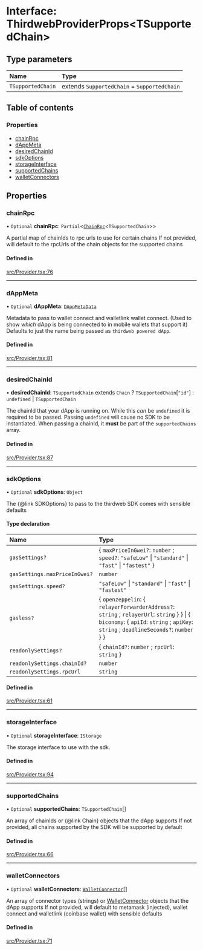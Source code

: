 # Interface: ThirdwebProviderProps<TSupportedChain\>

## Type parameters

| Name | Type |
| :------ | :------ |
| `TSupportedChain` | extends `SupportedChain` = `SupportedChain` |

## Table of contents

### Properties

- [chainRpc](../wiki/ThirdwebProviderProps#chainrpc)
- [dAppMeta](../wiki/ThirdwebProviderProps#dappmeta)
- [desiredChainId](../wiki/ThirdwebProviderProps#desiredchainid)
- [sdkOptions](../wiki/ThirdwebProviderProps#sdkoptions)
- [storageInterface](../wiki/ThirdwebProviderProps#storageinterface)
- [supportedChains](../wiki/ThirdwebProviderProps#supportedchains)
- [walletConnectors](../wiki/ThirdwebProviderProps#walletconnectors)

## Properties

### chainRpc

• `Optional` **chainRpc**: `Partial`<[`ChainRpc`](../wiki/Exports#chainrpc)<`TSupportedChain`\>\>

A partial map of chainIds to rpc urls to use for certain chains
If not provided, will default to the rpcUrls of the chain objects for the supported chains

#### Defined in

[src/Provider.tsx:76](https://github.com/thirdweb-dev/react/blob/945f587/src/Provider.tsx#L76)

___

### dAppMeta

• `Optional` **dAppMeta**: [`DAppMetaData`](../wiki/DAppMetaData)

Metadata to pass to wallet connect and walletlink wallet connect. (Used to show *which* dApp is being connected to in mobile wallets that support it)
Defaults to just the name being passed as `thirdweb powered dApp`.

#### Defined in

[src/Provider.tsx:81](https://github.com/thirdweb-dev/react/blob/945f587/src/Provider.tsx#L81)

___

### desiredChainId

• **desiredChainId**: `TSupportedChain` extends `Chain` ? `TSupportedChain`[``"id"``] : `undefined` \| `TSupportedChain`

The chainId that your dApp is running on.
While this *can* be `undefined` it is required to be passed. Passing `undefined` will cause no SDK to be instantiated.
When passing a chainId, it **must** be part of the `supportedChains` array.

#### Defined in

[src/Provider.tsx:87](https://github.com/thirdweb-dev/react/blob/945f587/src/Provider.tsx#L87)

___

### sdkOptions

• `Optional` **sdkOptions**: `Object`

The {@link SDKOptions} to pass to the thirdweb SDK
comes with sensible defaults

#### Type declaration

| Name | Type |
| :------ | :------ |
| `gasSettings?` | { `maxPriceInGwei?`: `number` ; `speed?`: ``"safeLow"`` \| ``"standard"`` \| ``"fast"`` \| ``"fastest"``  } |
| `gasSettings.maxPriceInGwei?` | `number` |
| `gasSettings.speed?` | ``"safeLow"`` \| ``"standard"`` \| ``"fast"`` \| ``"fastest"`` |
| `gasless?` | { `openzeppelin`: { `relayerForwarderAddress?`: `string` ; `relayerUrl`: `string`  }  } \| { `biconomy`: { `apiId`: `string` ; `apiKey`: `string` ; `deadlineSeconds?`: `number`  }  } |
| `readonlySettings?` | { `chainId?`: `number` ; `rpcUrl`: `string`  } |
| `readonlySettings.chainId?` | `number` |
| `readonlySettings.rpcUrl` | `string` |

#### Defined in

[src/Provider.tsx:61](https://github.com/thirdweb-dev/react/blob/945f587/src/Provider.tsx#L61)

___

### storageInterface

• `Optional` **storageInterface**: `IStorage`

The storage interface to use with the sdk.

#### Defined in

[src/Provider.tsx:94](https://github.com/thirdweb-dev/react/blob/945f587/src/Provider.tsx#L94)

___

### supportedChains

• `Optional` **supportedChains**: `TSupportedChain`[]

An array of chainIds or {@link Chain} objects that the dApp supports
If not provided, all chains supported by the SDK will be supported by default

#### Defined in

[src/Provider.tsx:66](https://github.com/thirdweb-dev/react/blob/945f587/src/Provider.tsx#L66)

___

### walletConnectors

• `Optional` **walletConnectors**: [`WalletConnector`](../wiki/Exports#walletconnector)[]

An array of connector types (strings) or [WalletConnector](../wiki/Exports#walletconnector) objects that the dApp supports
If not provided, will default to metamask (injected), wallet connect and walletlink (coinbase wallet) with sensible defaults

#### Defined in

[src/Provider.tsx:71](https://github.com/thirdweb-dev/react/blob/945f587/src/Provider.tsx#L71)
